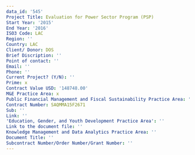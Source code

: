 ```yaml
---
data_id: '545'
Project Title: Evaluation for Power Sector Program (PSP)
Start Year: '2015'
End Year: '2016'
ISO3 Code: LAC
Region: ''
Country: LAC
Client/ Donor: DOS
Brief Discription: ''
Point of contact: ''
Email: ''
Phone: ''
Current Project? (Y/N): ''
Prime: x
Contract Value USD: '148748.00'
M&E Practice Area: x
Public Financial Management and Fiscal Sustainability Practice Area: ''
Contract Number: SAQMMA15F2671
Sub: ''
Link: ''
'Education, Gender, and Youth Development Practice Area': ''
Link to the document file: ''
Knowledge Management and Data Analytics Practice Area: ''
Document Title: ''
Subcontract Number/Order Number/Grant Number: ''
---
```

